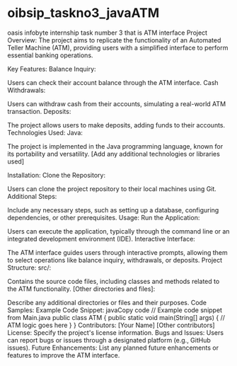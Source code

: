 # oibsip_taskno3_javaATM
oasis infobyte internship task number 3 that is ATM interface
Project Overview:
The project aims to replicate the functionality of an Automated Teller Machine (ATM), providing users with a simplified interface to perform essential banking operations.

Key Features:
Balance Inquiry:

Users can check their account balance through the ATM interface.
Cash Withdrawals:

Users can withdraw cash from their accounts, simulating a real-world ATM transaction.
Deposits:

The project allows users to make deposits, adding funds to their accounts.
Technologies Used:
Java:

The project is implemented in the Java programming language, known for its portability and versatility.
[Add any additional technologies or libraries used]

Installation:
Clone the Repository:

Users can clone the project repository to their local machines using Git.
Additional Steps:

Include any necessary steps, such as setting up a database, configuring dependencies, or other prerequisites.
Usage:
Run the Application:

Users can execute the application, typically through the command line or an integrated development environment (IDE).
Interactive Interface:

The ATM interface guides users through interactive prompts, allowing them to select operations like balance inquiry, withdrawals, or deposits.
Project Structure:
src/:

Contains the source code files, including classes and methods related to the ATM functionality.
[Other directories and files]:

Describe any additional directories or files and their purposes.
Code Samples:
Example Code Snippet:
javaCopy code
// Example code snippet from Main.java public class ATM { public static void main(String[] args) { // ATM logic goes here } }
Contributors:
[Your Name]
[Other contributors]
License:
Specify the project's license information.
Bugs and Issues:
Users can report bugs or issues through a designated platform (e.g., GitHub issues).
Future Enhancements:
List any planned future enhancements or features to improve the ATM interface.
